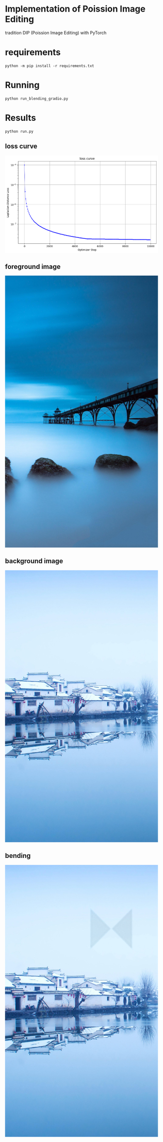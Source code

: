 # Implementation of Poission Image Editing
tradition DIP (Poission Image Editing) with PyTorch

# requirements
```
python -m pip install -r requirements.txt
```

# Running
```
python run_blending_gradio.py
```

# Results
```
python run.py
```
## loss curve
![](Image/loss_curve.png)

## foreground image
![](Image/01.jpg)

## background image
![](Image/02.jpg)

## bending
![](Image/image_0.png)

